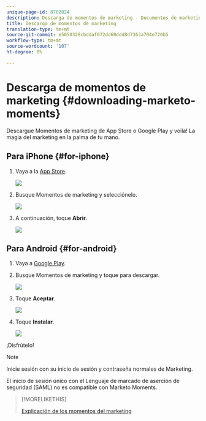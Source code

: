 ```yaml
---
unique-page-id: 8782024
description: Descarga de momentos de marketing - Documentos de marketing - Documentación del producto
title: Descarga de momentos de marketing
translation-type: tm+mt
source-git-commit: e5050328cbddaf072dd60ddd8d7363a704e720b5
workflow-type: tm+mt
source-wordcount: '107'
ht-degree: 0%

---
```



# Descarga de momentos de marketing {#downloading-marketo-moments}

Descargue Momentos de marketing de App Store o Google Play y voila! La magia del marketing en la palma de tu mano.

## Para iPhone {#for-iphone}

1. Vaya a la [App Store](https://itunes.apple.com/us/genre/ios/id36?mt=8).

   ![](assets/image2015-7-15-14-3a52-3a13.png)

1. Busque Momentos de marketing y selecciónelo.

   ![](assets/image2015-7-7-17-3a19-3a7.png)

1. A continuación, toque **Abrir**.

   ![](assets/image2015-7-7-17-3a20-3a51.png)

## Para Android {#for-android}

1. Vaya a [Google Play](https://play.google.com/store?hl=en).

1. Busque Momentos de marketing y toque para descargar.

   ![](assets/image2015-7-14-9-3a6-3a34.png)

1. Toque **Aceptar**.

   ![](assets/image2015-7-7-16-3a41-3a47.png)

1. Toque **Instalar**.

   ![](assets/image2015-7-7-16-3a43-3a21.png)

¡Disfrútelo!

>[!NOTE]
>
>Inicie sesión con su inicio de sesión y contraseña normales de Marketing.
>
>El inicio de sesión único con el Lenguaje de marcado de aserción de seguridad (SAML) no es compatible con Marketo Moments.

>[!MORELIKETHIS]
>
>[Explicación de los momentos del marketing](/help/marketo/product-docs/core-marketo-concepts/mobile-apps/marketo-moments/understanding-moments/understanding-marketo-moments.md)
